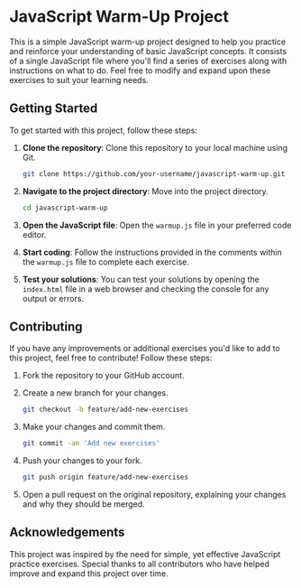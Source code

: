 # JavaScript Warm-Up Project

This is a simple JavaScript warm-up project designed to help you practice and reinforce your understanding of basic JavaScript concepts. It consists of a single JavaScript file where you'll find a series of exercises along with instructions on what to do. Feel free to modify and expand upon these exercises to suit your learning needs.

## Getting Started

To get started with this project, follow these steps:

1. **Clone the repository**: Clone this repository to your local machine using Git.
   ```bash
   git clone https://github.com/your-username/javascript-warm-up.git
   ```

2. **Navigate to the project directory**: Move into the project directory.
   ```bash
   cd javascript-warm-up
   ```

3. **Open the JavaScript file**: Open the `warmup.js` file in your preferred code editor.

4. **Start coding**: Follow the instructions provided in the comments within the `warmup.js` file to complete each exercise.

5. **Test your solutions**: You can test your solutions by opening the `index.html` file in a web browser and checking the console for any output or errors.

## Contributing

If you have any improvements or additional exercises you'd like to add to this project, feel free to contribute! Follow these steps:

1. Fork the repository to your GitHub account.

2. Create a new branch for your changes.
   ```bash
   git checkout -b feature/add-new-exercises
   ```

3. Make your changes and commit them.
   ```bash
   git commit -am 'Add new exercises'
   ```

4. Push your changes to your fork.
   ```bash
   git push origin feature/add-new-exercises
   ```

5. Open a pull request on the original repository, explaining your changes and why they should be merged.


## Acknowledgements

This project was inspired by the need for simple, yet effective JavaScript practice exercises. Special thanks to all contributors who have helped improve and expand this project over time.
